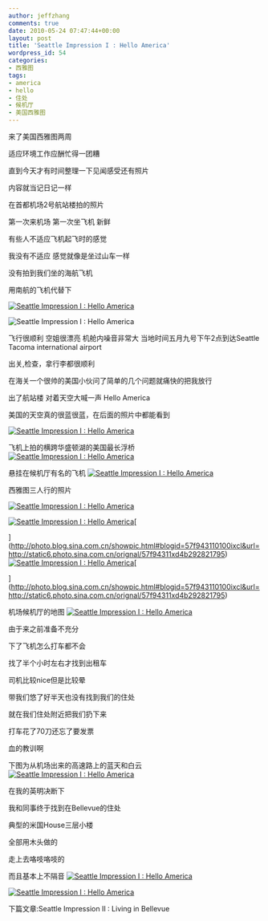 ```yaml
---
author: jeffzhang
comments: true
date: 2010-05-24 07:47:44+00:00
layout: post
title: 'Seattle Impression I : Hello America'
wordpress_id: 54
categories:
- 西雅图
tags:
- america
- hello
- 住处
- 候机厅
- 美国西雅图
---
```


来了美国西雅图两周

适应环境工作应酬忙得一团糟

直到今天才有时间整理一下见闻感受还有照片

内容就当记日记一样

在首都机场2号航站楼拍的照片

第一次来机场 第一次坐飞机 新鲜

有些人不适应飞机起飞时的感觉

我没有不适应 感觉就像是坐过山车一样

没有拍到我们坐的海航飞机

用南航的飞机代替下

[![Seattle Impression I : Hello America](http://simg.sinajs.cn/blog7style/images/common/sg_trans.gif)](http://photo.blog.sina.com.cn/showpic.html#blogid=57f943110100ixcl&url=http://static12.photo.sina.com.cn/orignal/57f94311g8752853e25db)

 ![Seattle Impression I : Hello America](http://simg.sinajs.cn/blog7style/images/common/sg_trans.gif)

飞行很顺利 空姐很漂亮 机舱内噪音非常大
 当地时间五月九号下午2点到达Seattle Tacoma international airport

出关,检查，拿行李都很顺利

在海关一个很帅的美国小伙问了简单的几个问题就痛快的把我放行

出了航站楼 对着天空大喊一声 Hello America

美国的天空真的很蓝很蓝，在后面的照片中都能看到

[![Seattle Impression I : Hello America](http://simg.sinajs.cn/blog7style/images/common/sg_trans.gif)](http://photo.blog.sina.com.cn/showpic.html#blogid=57f943110100ixcl&url=http://static14.photo.sina.com.cn/orignal/57f94311x87841d05c25d)


飞机上拍的横跨华盛顿湖的美国最长浮桥
 [![Seattle Impression I : Hello America](http://simg.sinajs.cn/blog7style/images/common/sg_trans.gif)](http://photo.blog.sina.com.cn/showpic.html#blogid=57f943110100ixcl&url=http://static10.photo.sina.com.cn/orignal/57f94311x87841d4eda69)


悬挂在候机厅有名的飞机
 [![Seattle Impression I : Hello America](http://simg.sinajs.cn/blog7style/images/common/sg_trans.gif)   ](http://photo.blog.sina.com.cn/showpic.html#blogid=57f943110100ixcl&url=http://static5.photo.sina.com.cn/orignal/57f94311g87528599cb34)

西雅图三人行的照片

[![Seattle Impression I : Hello America](http://simg.sinajs.cn/blog7style/images/common/sg_trans.gif)](http://photo.blog.sina.com.cn/showpic.html#blogid=57f943110100ixcl&url=http://static6.photo.sina.com.cn/orignal/57f94311xd4b292821795)

[![Seattle Impression I : Hello America](http://simg.sinajs.cn/blog7style/images/common/sg_trans.gif)](http://photo.blog.sina.com.cn/showpic.html#blogid=57f943110100ixcl&url=http://static16.photo.sina.com.cn/orignal/57f94311xd4b2c59e816f)[

](http://photo.blog.sina.com.cn/showpic.html#blogid=57f943110100ixcl&url=http://static6.photo.sina.com.cn/orignal/57f94311xd4b292821795)[![Seattle Impression I : Hello America](http://simg.sinajs.cn/blog7style/images/common/sg_trans.gif)](http://photo.blog.sina.com.cn/showpic.html#blogid=57f943110100ixcl&url=http://static5.photo.sina.com.cn/orignal/57f94311x87846f2cd554)[

](http://photo.blog.sina.com.cn/showpic.html#blogid=57f943110100ixcl&url=http://static6.photo.sina.com.cn/orignal/57f94311xd4b292821795)

机场候机厅的地图
 [![Seattle Impression I : Hello America](http://simg.sinajs.cn/blog7style/images/common/sg_trans.gif) ](http://photo.blog.sina.com.cn/showpic.html#blogid=57f943110100ixcl&url=http://static16.photo.sina.com.cn/orignal/57f94311g875285e5fcff)

由于来之前准备不充分

下了飞机怎么打车都不会

找了半个小时左右才找到出租车

司机比较nice但是比较晕

带我们悠了好半天也没有找到我们的住处

就在我们住处附近把我们扔下来

打车花了70刀还忘了要发票

血的教训啊

下图为从机场出来的高速路上的蓝天和白云
 [![Seattle Impression I : Hello America](http://simg.sinajs.cn/blog7style/images/common/sg_trans.gif) ](http://photo.blog.sina.com.cn/showpic.html#blogid=57f943110100ixcl&url=http://static5.photo.sina.com.cn/orignal/57f94311g875286048554)


在我的英明决断下

我和同事终于找到在Bellevue的住处

典型的米国House三层小楼

全部用木头做的

走上去咯吱咯吱的

而且基本上不隔音
 [![Seattle Impression I : Hello America](http://simg.sinajs.cn/blog7style/images/common/sg_trans.gif) ](http://photo.blog.sina.com.cn/showpic.html#blogid=57f943110100ixcl&url=http://static11.photo.sina.com.cn/orignal/57f94311g8752862312ca)

 [![Seattle Impression I : Hello America](http://simg.sinajs.cn/blog7style/images/common/sg_trans.gif)   ](http://photo.blog.sina.com.cn/showpic.html#blogid=57f943110100ixcl&url=http://static4.photo.sina.com.cn/orignal/57f94311g87528650c683)


下篇文章:Seattle Impression II : Living in Bellevue
